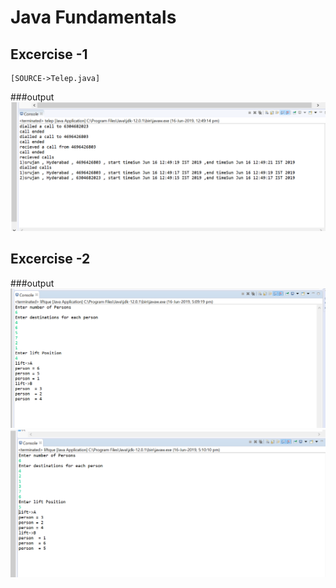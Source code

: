 # Java Fundamentals

## Excercise -1

    [SOURCE->Telep.java]

###output
![](Telephone.png)

## Excercise -2

###output
![](lift1.png)
![](lift2.png)